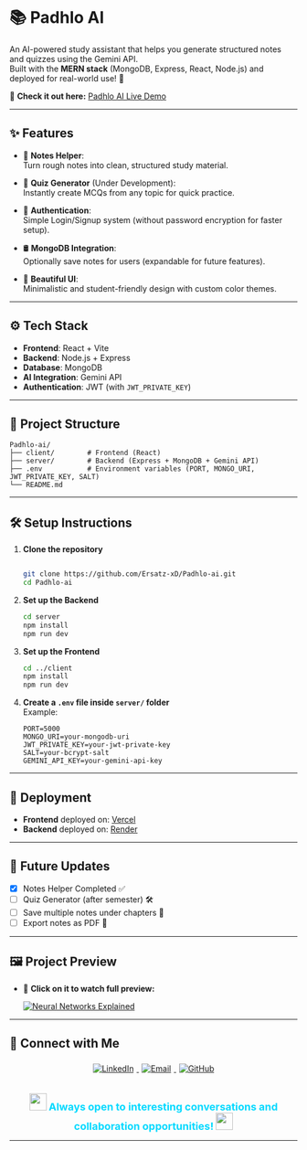 
# 📚 Padhlo AI

An AI-powered study assistant that helps you generate structured notes and quizzes using the Gemini API.  
Built with the **MERN stack** (MongoDB, Express, React, Node.js) and deployed for real-world use! 🚀

🚀 **Check it out here:** [Padhlo AI Live Demo](https://padhlo-ai.vercel.app/)


---

## ✨ Features

- 📖 **Notes Helper**:  
  Turn rough notes into clean, structured study material.

- 🧠 **Quiz Generator** (Under Development):  
  Instantly create MCQs from any topic for quick practice.

- 🔐 **Authentication**:  
  Simple Login/Signup system (without password encryption for faster setup).

- 🛢️ **MongoDB Integration**:  
  Optionally save notes for users (expandable for future features).

- 🎨 **Beautiful UI**:  
  Minimalistic and student-friendly design with custom color themes.

---

## ⚙️ Tech Stack

- **Frontend**: React + Vite
- **Backend**: Node.js + Express
- **Database**: MongoDB
- **AI Integration**: Gemini API
- **Authentication**: JWT (with `JWT_PRIVATE_KEY`)

---

## 📂 Project Structure

```
Padhlo-ai/
├── client/        # Frontend (React)
├── server/        # Backend (Express + MongoDB + Gemini API)
├── .env           # Environment variables (PORT, MONGO_URI, JWT_PRIVATE_KEY, SALT)
└── README.md
```

---

## 🛠️ Setup Instructions

1. **Clone the repository**  
   ```bash

   git clone https://github.com/Ersatz-xD/Padhlo-ai.git
   cd Padhlo-ai
   ```

2. **Set up the Backend**  
   ```bash
   cd server
   npm install
   npm run dev
   ```

3. **Set up the Frontend**  
   ```bash
   cd ../client
   npm install
   npm run dev
   ```

4. **Create a `.env` file inside `server/` folder**  
   Example:

   ```
   PORT=5000
   MONGO_URI=your-mongodb-uri
   JWT_PRIVATE_KEY=your-jwt-private-key
   SALT=your-bcrypt-salt
   GEMINI_API_KEY=your-gemini-api-key
   ```

---

## 🚀 Deployment

- **Frontend** deployed on: [Vercel](https://vercel.com/)
- **Backend** deployed on: [Render](https://render.com/)

---

## 🎯 Future Updates

- [x] Notes Helper Completed ✅
- [ ] Quiz Generator (after semester) 🛠️
- [ ] Save multiple notes under chapters 📝
- [ ] Export notes as PDF 📄

---

## 🖼️ Project Preview

- 🚀 **Click on it to watch full preview:**
  
  [![Neural Networks Explained](https://img.youtube.com/vi/cF5wYIU_dk0/0.jpg)](https://www.youtube.com/watch?v=cF5wYIU_dk0)
---

## 🤝 Connect with Me

<div align="center">
  <a href="https://www.linkedin.com/in/ayaan-ahmed-khan-448600351/">
    <img src="https://img.shields.io/badge/LinkedIn-0077B5?style=for-the-badge&logo=linkedin&logoColor=white&border-radius=10" alt="LinkedIn" style="margin: 5px;"/>
  </a>
  <a href="mailto:aayan.shazim@gmail.com">
    <img src="https://img.shields.io/badge/Gmail-D14836?style=for-the-badge&logo=gmail&logoColor=white&border-radius=10" alt="Email" style="margin: 5px;"/>
  </a>
  <a href="https://github.com/Ersatz-xD">
    <img src="https://img.shields.io/badge/GitHub-100000?style=for-the-badge&logo=github&logoColor=white&border-radius=10" alt="GitHub" style="margin: 5px;"/>
  </a>
</div>

<div align="center" style="margin-top: 30px;">
  <img src="https://user-images.githubusercontent.com/74038190/212284100-561aa473-3905-4a80-b561-0d28506553ee.gif" width="30">
  <strong style="font-size: 18px; color: #00D9FF;">Always open to interesting conversations and collaboration opportunities!</strong>
  <img src="https://user-images.githubusercontent.com/74038190/212284100-561aa473-3905-4a80-b561-0d28506553ee.gif" width="30">
</div>


---


